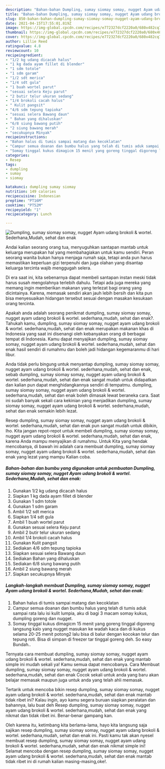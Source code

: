 ```yaml
---
description: "Bahan-bahan Dumpling, sumay siomay somay, nugget Ayam udang brokoli &amp;amp; wortel. Sederhana,Mudah, sehat dan enak yang enak dan Mudah Dibuat"
title: "Bahan-bahan Dumpling, sumay siomay somay, nugget Ayam udang brokoli &amp;amp; wortel. Sederhana,Mudah, sehat dan enak yang enak dan Mudah Dibuat"
slug: 850-bahan-bahan-dumpling-sumay-siomay-somay-nugget-ayam-udang-brokoli-and-amp-wortel-sederhana-mudah-sehat-dan-enak-yang-enak-dan-mudah-dibuat
date: 2021-04-15T17:55:01.819Z
image: https://img-global.cpcdn.com/recipes/e772327dcf2220a0/680x482cq70/dumpling-sumay-siomay-somay-nugget-ayam-udang-brokoli-wortel-sederhanamudah-sehat-dan-enak-foto-resep-utama.jpg
thumbnail: https://img-global.cpcdn.com/recipes/e772327dcf2220a0/680x482cq70/dumpling-sumay-siomay-somay-nugget-ayam-udang-brokoli-wortel-sederhanamudah-sehat-dan-enak-foto-resep-utama.jpg
cover: https://img-global.cpcdn.com/recipes/e772327dcf2220a0/680x482cq70/dumpling-sumay-siomay-somay-nugget-ayam-udang-brokoli-wortel-sederhanamudah-sehat-dan-enak-foto-resep-utama.jpg
author: Lillie Reed
ratingvalue: 4.8
reviewcount: 10
recipeingredient:
- "1/2 kg udang dicacah halus"
- "1 kg dada ayam fillet di blender"
- "1 sdm totole"
- "1 sdm garam"
- "1/2 sdt merica"
- "1/4 sdt gula"
- "1 buah wortel parut"
- "sesuai selera Keju parut"
- "2 butir telur ukuran sedang"
- "1/4 brokoli cacah halus"
- " Kulit pangsit"
- "4/6 sdm tepung tapioka"
- "sesuai selera Bawang daun"
- " Bahan yang dihaluskan"
- "6/8 siung bawang putih"
- "2 siung bawang merah"
- "secukupnya Minyak"
recipeinstructions:
- "Bahan halus di tumis sampai matang dan kecoklatan"
- "Campur semua doanan dan bumbu halus yang telah di tumis aduk sampai rata lalu isi kulit lumpia, aku di bagi 3 macam somay kukus, dumpling goreng dan nugget."
- "Somay tinggal kukus dimagicm 15 menit yang goreng tinggal digoreng langsung kalo yang nugget masukan ke wadah kaca dan di kukus selama 20-25 menit potong2 lalu bisa di balur dengan kocokan telur dan tepung roti. Bisa di simpan di freezer tar tinggal goreng deh. So easy Bundah.."
categories:
- Resep
tags:
- dumpling
- sumay
- siomay

katakunci: dumpling sumay siomay 
nutrition: 149 calories
recipecuisine: Indonesian
preptime: "PT16M"
cooktime: "PT52M"
recipeyield: "1"
recipecategory: Lunch

---
```



![Dumpling, sumay siomay somay, nugget Ayam udang brokoli &amp; wortel. Sederhana,Mudah, sehat dan enak](https://img-global.cpcdn.com/recipes/e772327dcf2220a0/680x482cq70/dumpling-sumay-siomay-somay-nugget-ayam-udang-brokoli-wortel-sederhanamudah-sehat-dan-enak-foto-resep-utama.jpg)

Andai kalian seorang orang tua, menyuguhkan santapan mantab untuk keluarga merupakan hal yang membahagiakan untuk kamu sendiri. Peran seorang  wanita bukan hanya menjaga rumah saja, tetapi anda pun harus memastikan keperluan gizi terpenuhi dan juga olahan yang disantap keluarga tercinta wajib menggugah selera.

Di era  saat ini, kita sebenarnya dapat membeli santapan instan meski tidak harus susah mengolahnya terlebih dahulu. Tetapi ada juga mereka yang memang ingin memberikan makanan yang terlezat bagi orang yang dicintainya. Karena, memasak sendiri akan jauh lebih bersih dan kita pun bisa menyesuaikan hidangan tersebut sesuai dengan masakan kesukaan orang tercinta. 



Apakah anda adalah seorang penikmat dumpling, sumay siomay somay, nugget ayam udang brokoli &amp; wortel. sederhana,mudah, sehat dan enak?. Tahukah kamu, dumpling, sumay siomay somay, nugget ayam udang brokoli &amp; wortel. sederhana,mudah, sehat dan enak merupakan makanan khas di Indonesia yang saat ini disenangi oleh kebanyakan orang di berbagai tempat di Indonesia. Kamu dapat menyajikan dumpling, sumay siomay somay, nugget ayam udang brokoli &amp; wortel. sederhana,mudah, sehat dan enak hasil sendiri di rumahmu dan boleh jadi hidangan kegemaranmu di hari libur.

Anda tidak perlu bingung untuk menyantap dumpling, sumay siomay somay, nugget ayam udang brokoli &amp; wortel. sederhana,mudah, sehat dan enak, sebab dumpling, sumay siomay somay, nugget ayam udang brokoli &amp; wortel. sederhana,mudah, sehat dan enak sangat mudah untuk didapatkan dan kalian pun dapat menghidangkannya sendiri di tempatmu. dumpling, sumay siomay somay, nugget ayam udang brokoli &amp; wortel. sederhana,mudah, sehat dan enak boleh dimasak lewat beraneka cara. Saat ini sudah banyak sekali cara kekinian yang menjadikan dumpling, sumay siomay somay, nugget ayam udang brokoli &amp; wortel. sederhana,mudah, sehat dan enak semakin lebih lezat.

Resep dumpling, sumay siomay somay, nugget ayam udang brokoli &amp; wortel. sederhana,mudah, sehat dan enak pun sangat mudah untuk dibikin, lho. Kita jangan repot-repot untuk membeli dumpling, sumay siomay somay, nugget ayam udang brokoli &amp; wortel. sederhana,mudah, sehat dan enak, karena Anda mampu menyajikan di rumahmu. Untuk Kita yang hendak mencobanya, di bawah ini adalah cara membuat dumpling, sumay siomay somay, nugget ayam udang brokoli &amp; wortel. sederhana,mudah, sehat dan enak yang lezat yang mampu Kalian coba.

<!--inarticleads1-->

##### Bahan-bahan dan bumbu yang digunakan untuk pembuatan Dumpling, sumay siomay somay, nugget Ayam udang brokoli &amp; wortel. Sederhana,Mudah, sehat dan enak:

1. Gunakan 1/2 kg udang dicacah halus
1. Siapkan 1 kg dada ayam fillet di blender
1. Gunakan 1 sdm totole
1. Gunakan 1 sdm garam
1. Ambil 1/2 sdt merica
1. Siapkan 1/4 sdt gula
1. Ambil 1 buah wortel parut
1. Gunakan sesuai selera Keju parut
1. Ambil 2 butir telur ukuran sedang
1. Ambil 1/4 brokoli cacah halus
1. Gunakan  Kulit pangsit
1. Sediakan 4/6 sdm tepung tapioka
1. Siapkan sesuai selera Bawang daun
1. Sediakan  Bahan yang dihaluskan
1. Sediakan 6/8 siung bawang putih
1. Ambil 2 siung bawang merah
1. Siapkan secukupnya Minyak




<!--inarticleads2-->

##### Langkah-langkah membuat Dumpling, sumay siomay somay, nugget Ayam udang brokoli &amp; wortel. Sederhana,Mudah, sehat dan enak:

1. Bahan halus di tumis sampai matang dan kecoklatan
1. Campur semua doanan dan bumbu halus yang telah di tumis aduk sampai rata lalu isi kulit lumpia, aku di bagi 3 macam somay kukus, dumpling goreng dan nugget.
1. Somay tinggal kukus dimagicm 15 menit yang goreng tinggal digoreng langsung kalo yang nugget masukan ke wadah kaca dan di kukus selama 20-25 menit potong2 lalu bisa di balur dengan kocokan telur dan tepung roti. Bisa di simpan di freezer tar tinggal goreng deh. So easy Bundah..




Ternyata cara membuat dumpling, sumay siomay somay, nugget ayam udang brokoli &amp; wortel. sederhana,mudah, sehat dan enak yang mantab simple ini mudah sekali ya! Kamu semua dapat mencobanya. Cara Membuat dumpling, sumay siomay somay, nugget ayam udang brokoli &amp; wortel. sederhana,mudah, sehat dan enak Cocok sekali untuk anda yang baru akan belajar memasak maupun juga untuk anda yang telah ahli memasak.

Tertarik untuk mencoba bikin resep dumpling, sumay siomay somay, nugget ayam udang brokoli &amp; wortel. sederhana,mudah, sehat dan enak mantab tidak ribet ini? Kalau ingin, ayo kamu segera buruan siapkan peralatan dan bahannya, lalu buat deh Resep dumpling, sumay siomay somay, nugget ayam udang brokoli &amp; wortel. sederhana,mudah, sehat dan enak yang nikmat dan tidak ribet ini. Benar-benar gampang kan. 

Oleh karena itu, ketimbang kita berlama-lama, hayo kita langsung saja sajikan resep dumpling, sumay siomay somay, nugget ayam udang brokoli &amp; wortel. sederhana,mudah, sehat dan enak ini. Pasti kamu tak akan nyesel membuat resep dumpling, sumay siomay somay, nugget ayam udang brokoli &amp; wortel. sederhana,mudah, sehat dan enak nikmat simple ini! Selamat mencoba dengan resep dumpling, sumay siomay somay, nugget ayam udang brokoli &amp; wortel. sederhana,mudah, sehat dan enak mantab tidak ribet ini di rumah kalian masing-masing,oke!.

